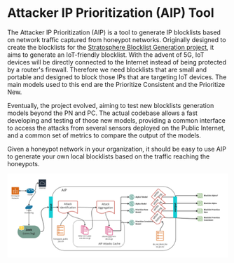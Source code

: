 # Attacker IP Prioritization (AIP) Tool
The Attacker IP Prioritization (AIP) is a tool to generate IP blocklists based on network traffic captured from honeypot networks. Originally designed to create the blocklists for the [Stratosphere Blocklist Generation project](https://mcfp.felk.cvut.cz/publicDatasets/CTU-AIPP-BlackList/), it aims to generate an IoT-friendly blocklist. With the advent of 5G, IoT devices will be directly connected to the Internet instead of being protected by a router's firewall. Therefore we need blocklists that are small and portable and designed to block those IPs that are targeting IoT devices. The main models used to this end are the Prioritize Consistent and the Prioritize New.


Eventually, the project evolved, aiming to test new blocklists generation models beyond the PN and PC. The actual codebase allows a fast developing and testing of those new models, providing a common interface to access the attacks from several sensors deployed on the Public Internet, and a common set of metrics to compare the output of the models.


Given a honeypot network in your organization, it should be easy to use AIP to generate your own local blocklists based on the traffic reaching the honeypots.

![Description of the AIP pipeline](images/AIP_Diagram.png "AIP Tool pipeline")



